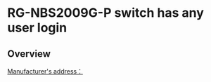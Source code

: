 # RG-NBS2009G-P switch has any user login

## Overview
[Manufacturer's address：](https://www.ruijie.com.cn/)
